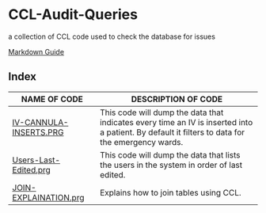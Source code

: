 # CCL-Audit-Queries
a collection of CCL code used to check the database for issues

[Markdown Guide](https://guides.github.com/features/mastering-markdown/)

## Index

NAME OF CODE | DESCRIPTION OF CODE
-------------|--------------------
[IV-CANNULA-INSERTS.PRG](https://github.com/Wason1/CCL-Queries/blob/main/IV-CANNULA-INSERTS/IV-CANNULA-INSERTS.PRG)|This code will dump the data that indicates every time an IV is inserted into a patient. By default it filters to data for the emergency wards.
[Users-Last-Edited.prg](https://github.com/Wason1/CCL-Queries/blob/main/SYSTEM-USERS/Users-Last-Edited.prg)|This code will dump the data that lists the users in the system in order of last edited.
[JOIN-EXPLAINATION.prg](https://github.com/Wason1/CCL-Queries/blob/main/EDUCATION/JOIN-EXPLAINATION.prg)|Explains how to join tables using CCL.